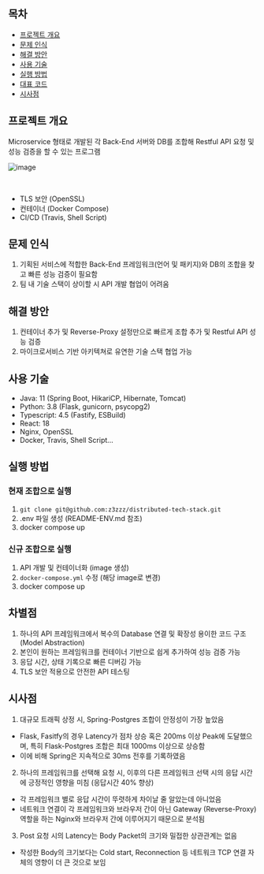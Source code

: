 ## 목차
* [프로젝트 개요](#프로젝트-개요)
* [문제 인식](#문제-인식)
* [해결 방안](#해결-방안)
* [사용 기술](#사용-기술)
* [실행 방법](#실행-방법)
* [대표 코드](#대표-코드)
* [시사점](#시사점)


## 프로젝트 개요
Microservice 형태로 개발된 각 Back-End 서버와 DB를 조합해 Restful API 요청 및 성능 검증을 할 수 있는 프로그램
<br />

![image](https://user-images.githubusercontent.com/91174156/198166733-f5c2d5af-4728-4ec5-9af0-58503bc3ad14.png)

<br />

- TLS 보안 (OpenSSL)
- 컨테이너 (Docker Compose)
- CI/CD (Travis, Shell Script)

## 문제 인식
1. 기획된 서비스에 적합한 Back-End 프레임워크(언어 및 패키지)와 DB의 조합을 찾고 빠른 성능 검증이 필요함
2. 팀 내 기술 스택이 상이할 시 API 개발 협업이 어려움 

## 해결 방안
1. 컨테이너 추가 및 Reverse-Proxy 설정만으로 빠르게 조합 추가 및 Restful API 성능 검증
2. 마이크로서비스 기반 아키텍쳐로 유연한 기술 스택 협업 가능 

## 사용 기술
* Java: 11 (Spring Boot, HikariCP, Hibernate, Tomcat)
* Python: 3.8 (Flask, gunicorn, psycopg2)
* Typescript: 4.5 (Fastify, ESBuild)
* React: 18
* Nginx, OpenSSL
* Docker, Travis, Shell Script...
	
## 실행 방법
### 현재 조합으로 실행
1. `git clone git@github.com:z3zzz/distributed-tech-stack.git` 
2. .env 파일 생성 (README-ENV.md 참조)
3. docker compose up

### 신규 조합으로 실행 
1. API 개발 및 컨테이너화 (image 생성)
2. `docker-compose.yml` 수정 (해당 image로 변경)
3. docker compose up

## 차별점
1. 하나의 API 프레임워크에서 복수의 Database 연결 및 확장성 용이한 코드 구조 (Model Abstraction) 
2. 본인이 원하는 프레임워크를 컨테이너 기반으로 쉽게 추가하여 성능 검증 가능 
3. 응답 시간, 상태 기록으로 빠른 디버깅 가능
4. TLS 보안 적용으로 안전한 API 테스팅

## 시사점
1. 대규모 트래픽 상정 시, Spring-Postgres 조합이 안정성이 가장 높았음
- Flask, Fasitfy의 경우 Latency가 점차 상승 혹은 200ms 이상 Peak에 도달했으며, 특히 Flask-Postgres 조합은 최대 1000ms 이상으로 상승함
- 이에 비해 Spring은 지속적으로 30ms 전후를 기록하였음
2. 하나의 프레임워크를 선택해 요청 시, 이후의 다른 프레임워크 선택 시의 응답 시간에 긍정적인 영향을 미침 (응답시간 40% 향상)
- 각 프레임워크 별로 응답 시간이 뚜렷하게 차이날 줄 알았는데 아니었음
- 네트워크 연결이 각 프레임워크와 브라우저 간이 아닌 Gateway (Reverse-Proxy) 역할을 하는 Nginx와 브라우저 간에 이루어지기 때문으로 분석됨
3. Post 요청 시의 Latency는 Body Packet의 크기와 밀접한 상관관계는 없음
- 작성한 Body의 크기보다는 Cold start, Reconnection 등 네트워크 TCP 연결 자체의 영향이 더 큰 것으로 보임
